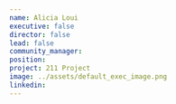 ```yaml
---
name: Alicia Loui
executive: false
director: false
lead: false
community_manager:   
position: 
project: 211 Project
image: ../assets/default_exec_image.png
linkedin: 
---
```

